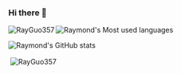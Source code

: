 ### Hi there 👋

<p><img align="left" src="https://github-readme-stats.vercel.app/api/top-langs?username=RayGuo357&show_icons=true&theme=dracula&locale=en&layout=compact" alt="RayGuo357" /></p>

![Raymond's Most used languages](https://github-readme-stats.vercel.app/api/top-langs?username=RayGuo357&theme=dracula&show_icons=true)

![Raymond's GitHub stats](https://github-readme-stats.vercel.app/api?username=RayGuo357&theme=dracula&show_icons=true)

<p>&nbsp;<img align="center" src="https://github-readme-stats.vercel.app/api?username=RayGuo357&show_icons=true&theme=dracula&locale=en" alt="RayGuo357" /></p>

<!--
**RayGuo357/RayGuo357** is a ✨ _special_ ✨ repository because its `README.md` (this file) appears on your GitHub profile.

Here are some ideas to get you started:

- 🔭 I’m currently working on ...
- 🌱 I’m currently learning ...
- 👯 I’m looking to collaborate on ...
- 🤔 I’m looking for help with ...
- 💬 Ask me about ...
- 📫 How to reach me: ...
- 😄 Pronouns: ...
- ⚡ Fun fact: ...
-->
